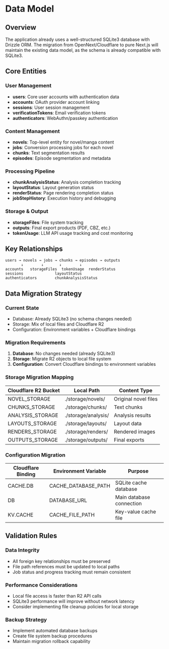 <!-- ARCHIVED: Historical data model for OpenNext/Cloudflare. Use local schema in src/db/schema.ts for current runtime. -->

# Data Model

## Overview
The application already uses a well-structured SQLite3 database with Drizzle ORM. The migration from OpenNext/Cloudflare to pure Next.js will maintain the existing data model, as the schema is already compatible with SQLite3.

## Core Entities

### User Management
- **users**: Core user accounts with authentication data
- **accounts**: OAuth provider account linking
- **sessions**: User session management
- **verificationTokens**: Email verification tokens
- **authenticators**: WebAuthn/passkey authentication

### Content Management
- **novels**: Top-level entity for novel/manga content
- **jobs**: Conversion processing jobs for each novel
- **chunks**: Text segmentation results
- **episodes**: Episode segmentation and metadata

### Processing Pipeline
- **chunkAnalysisStatus**: Analysis completion tracking
- **layoutStatus**: Layout generation status
- **renderStatus**: Page rendering completion status
- **jobStepHistory**: Execution history and debugging

### Storage & Output
- **storageFiles**: File system tracking
- **outputs**: Final export products (PDF, CBZ, etc.)
- **tokenUsage**: LLM API usage tracking and cost monitoring

## Key Relationships
```
users → novels → jobs → chunks → episodes → outputs
       ↓        ↓       ↓        ↓
accounts   storageFiles  tokenUsage  renderStatus
sessions              layoutStatus
authenticators        chunkAnalysisStatus
```

## Data Migration Strategy

### Current State
- Database: Already SQLite3 (no schema changes needed)
- Storage: Mix of local files and Cloudflare R2
- Configuration: Environment variables + Cloudflare bindings

### Migration Requirements
1. **Database**: No changes needed (already SQLite3)
2. **Storage**: Migrate R2 objects to local file system
3. **Configuration**: Convert Cloudflare bindings to environment variables

### Storage Migration Mapping
| Cloudflare R2 Bucket | Local Path | Content Type |
|---------------------|------------|--------------|
| NOVEL_STORAGE | ./storage/novels/ | Original novel files |
| CHUNKS_STORAGE | ./storage/chunks/ | Text chunks |
| ANALYSIS_STORAGE | ./storage/analysis/ | Analysis results |
| LAYOUTS_STORAGE | ./storage/layouts/ | Layout data |
| RENDERS_STORAGE | ./storage/renders/ | Rendered images |
| OUTPUTS_STORAGE | ./storage/outputs/ | Final exports |

### Configuration Migration
| Cloudflare Binding | Environment Variable | Purpose |
|-------------------|-------------------|---------|
| CACHE.DB | CACHE_DATABASE_PATH | SQLite cache database |
| DB | DATABASE_URL | Main database connection |
| KV.CACHE | CACHE_FILE_PATH | Key-value cache file |

## Validation Rules

### Data Integrity
- All foreign key relationships must be preserved
- File path references must be updated to local paths
- Job status and progress tracking must remain consistent

### Performance Considerations
- Local file access is faster than R2 API calls
- SQLite3 performance will improve without network latency
- Consider implementing file cleanup policies for local storage

### Backup Strategy
- Implement automated database backups
- Create file system backup procedures
- Maintain migration rollback capability